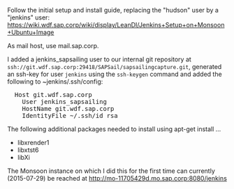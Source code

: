 Follow the initial setup and install guide, replacing the "hudson" user by a "jenkins" user: https://wiki.wdf.sap.corp/wiki/display/LeanDI/Jenkins+Setup+on+Monsoon+Ubuntu+Image

As mail host, use mail.sap.corp.

I added a jenkins_sapsailing user to our internal git repository at ``ssh://git.wdf.sap.corp:29418/SAPSail/sapsailingcapture.git``, generated an ssh-key for user ``jenkins`` using the ``ssh-keygen`` command and added the following to ~jenkins/.ssh/config:

<pre>
  Host git.wdf.sap.corp
    User jenkins_sapsailing
    HostName git.wdf.sap.corp
    IdentityFile ~/.ssh/id_rsa
</pre>

The following additional packages needed to install using apt-get install ...

 * libxrender1
 * libxtst6
 * libXi

The Monsoon instance on which I did this for the first time can currently (2015-07-29) be reached at http://mo-11705429d.mo.sap.corp:8080/jenkins